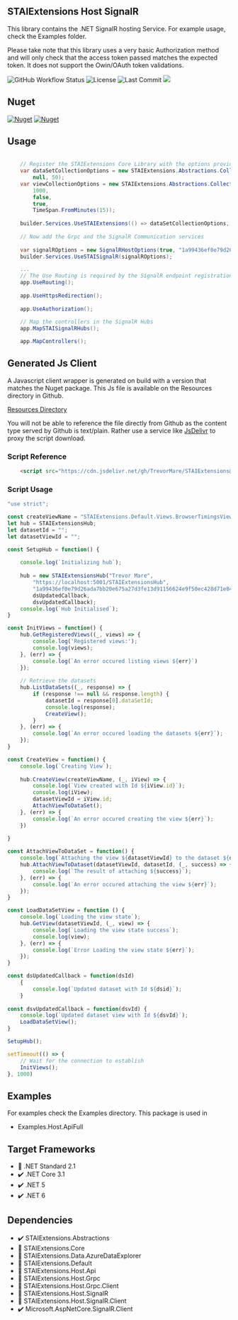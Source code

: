 ## STAIExtensions Host SignalR

This library contains the .NET SignalR hosting Service. For example usage, check the Examples folder.

Please take note that this library uses a very basic Authorization method and will only check that the access token passed matches the expected token. It does not support the Owin/OAuth token validations.

![GitHub Workflow Status](https://img.shields.io/github/workflow/status/TrevorMare/STAIExtensions/.NET?style=for-the-badge)
![License](https://img.shields.io/github/license/trevormare/staiextensions?style=for-the-badge)
![Last Commit](https://img.shields.io/github/last-commit/trevormare/staiextensions?style=for-the-badge)
<a href="https://trevormare.github.io/STAIExtensions/api/STAIExtensions.Host.SignalR.html"><img src="https://img.shields.io/badge/Documentation-Help-informational?style=for-the-badge" /></a>

## Nuget
[![Nuget](https://img.shields.io/nuget/v/STAIExtensions.Host.SignalR?style=for-the-badge)](https://www.nuget.org/packages/STAIExtensions.Host.SignalR/)
[![Nuget](https://img.shields.io/nuget/dt/STAIExtensions.Host.SignalR?style=for-the-badge)](https://www.nuget.org/packages/STAIExtensions.Host.SignalR/)


## Usage


```c#
  
    // Register the STAIExtensions Core Library with the options provided
    var dataSetCollectionOptions = new STAIExtensions.Abstractions.Collections.DataSetCollectionOptions(
        null, 50);
    var viewCollectionOptions = new STAIExtensions.Abstractions.Collections.ViewCollectionOptions(
        1000, 
        false, 
        true, 
        TimeSpan.FromMinutes(15));
    
    builder.Services.UseSTAIExtensions(() => dataSetCollectionOptions, () => viewCollectionOptions);
    
    // Now add the Grpc and the SignalR Communication services
    
    var signalROptions = new SignalRHostOptions(true, "1a99436ef0e79d26ada7bb20e675a27d3fe13d91156624e9f50ec428d71e8495");
    builder.Services.UseSTAISignalR(signalROptions);

    ...
    // The Use Routing is required by the SignalR endpoint registration
    app.UseRouting();
    
    app.UseHttpsRedirection();
    
    app.UseAuthorization();
    
    // Map the controllers in the SignalR Hubs
    app.MapSTAISignalRHubs();

    app.MapControllers();
 ```

## Generated Js Client
A Javascript client wrapper is generated on build with a version that matches the Nuget package. 
This Js file is available on the Resources directory in Github.

[Resources Directory](https://github.com/TrevorMare/STAIExtensions/tree/main/src/STAIExtensions/Resources)

You will not be able to reference the file directly from Github as the content type served by Github is text/plain. 
Rather use a service like [JsDelivr](https://www.jsdelivr.com/) to proxy the script download.

### Script Reference

```html
    <script src="https://cdn.jsdelivr.net/gh/TrevorMare/STAIExtensions@main/src/STAIExtensions/Resources/STAIExtensions_v1.0.0.js" crossorigin="anonymous"></script>
```

### Script Usage
```javascript
"use strict";

const createViewName = "STAIExtensions.Default.Views.BrowserTimingsView, STAIExtensions.Default, Version=1.0.0.0, Culture=neutral, PublicKeyToken=null";
let hub = STAIExtensionsHub;
let datasetId = "";
let datasetViewId = "";

const SetupHub = function() {
    
    console.log(`Initializing hub`);
    
    hub = new STAIExtensionsHub("Trevor Mare",
        "https://localhost:5001/STAIExtensionsHub",
        "1a99436ef0e79d26ada7bb20e675a27d3fe13d91156624e9f50ec428d71e8495",
        dsUpdatedCallback,
        dsvUpdatedCallback);
    console.log(`Hub Initialised`);
}

const InitViews = function() {
    hub.GetRegisteredViews((_, views) => {
        console.log('Registered views:');
        console.log(views);
    }, (err) => {
        console.log(`An error occured listing views ${err}`)
    });
    
    // Retrieve the datasets
    hub.ListDataSets((_, response) => {
        if (response !== null && response.length) {
            datasetId = response[0].dataSetId;
            console.log(response);
            CreateView();
        }
    }, (err) => {
        console.log(`An error occured loading the datasets ${err}`);
    });
}

const CreateView = function() {
    console.log(`Creating View`);
    
    hub.CreateView(createViewName, (_, iView) => {
        console.log(`View created with Id ${iView.id}`);
        console.log(iView);
        datasetViewId = iView.id;
        AttachViewToDataSet();
    }, (err) => {
        console.log(`An error occured creating the view ${err}`);
    })
    
}

const AttachViewToDataSet = function() {
    console.log(`Attaching the view ${datasetViewId} to the dataset ${datasetId}`);
    hub.AttachViewToDataset(datasetViewId, datasetId, (_, success) => {
        console.log(`The result of attaching ${success}`);
    }, (err) => {
        console.log(`An error occured attaching the view ${err}`);
    });
}

const LoadDataSetView = function () {
    console.log(`Loading the view state`);
    hub.GetView(datasetViewId, (_, view) => {
        console.log(`Loading the view state success`);
        console.log(view);
    }, (err) => {
        console.log(`Error Loading the view state ${err}`);
    });
}

const dsUpdatedCallback = function(dsId) 
    {
        console.log(`Updated dataset with Id ${dsid}`);
    }
    
const dsvUpdatedCallback = function(dsvId) {
    console.log(`Updated dataset view with Id ${dsvId}`);
    LoadDataSetView();
}

SetupHub();

setTimeout(() => {
    // Wait for the connection to establish
    InitViews();
}, 1000)


```

## Examples

For examples check the Examples directory. This package is used in
- Examples.Host.ApiFull

## Target Frameworks

- :black_square_button: .NET Standard 2.1
- :heavy_check_mark: .NET Core 3.1
- :heavy_check_mark: .NET 5
- :heavy_check_mark: .NET 6

## Dependencies

- :heavy_check_mark: STAIExtensions.Abstractions
- :black_square_button: STAIExtensions.Core
- :black_square_button: STAIExtensions.Data.AzureDataExplorer
- :black_square_button: STAIExtensions.Default
- :black_square_button: STAIExtensions.Host.Api
- :black_square_button: STAIExtensions.Host.Grpc
- :black_square_button: STAIExtensions.Host.Grpc.Client
- :black_square_button: STAIExtensions.Host.SignalR
- :black_square_button: STAIExtensions.Host.SignalR.Client
- :heavy_check_mark: Microsoft.AspNetCore.SignalR.Client


